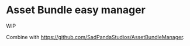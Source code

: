 # Asset Bundle easy manager

WIP

Combine with <https://github.com/SadPandaStudios/AssetBundleManager>.